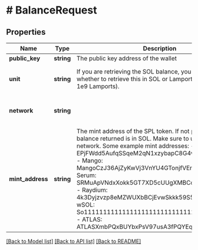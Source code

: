 # # BalanceRequest

## Properties

Name | Type | Description | Notes
------------ | ------------- | ------------- | -------------
**public_key** | **string** | The public key address of the wallet |
**unit** | **string** | If you are retrieving the SOL balance, you can select whether to retrieve this in SOL or Lamport units (1 SOL &#x3D; 1e9 Lamports). | [optional] [default to 'lamport']
**network** | **string** |  | [optional] [default to 'devnet']
**mint_address** | **string** | The mint address of the SPL token. If not provided, the balance returned is in SOL. Make sure to use the correct network.  Some example mint addresses: - USDC: EPjFWdd5AufqSSqeM2qN1xzybapC8G4wEGGkZwyTDt1v - Mango: MangoCzJ36AjZyKwVj3VnYU4GTonjfVEnJmvvWaxLac - Serum: SRMuApVNdxXokk5GT7XD5cUUgXMBCoAz2LHeuAoKWRt - Raydium: 4k3Dyjzvzp8eMZWUXbBCjEvwSkkk59S5iCNLY3QrkX6R - wSOL: So11111111111111111111111111111111111111112 - ATLAS: ATLASXmbPQxBUYbxPsV97usA3fPQYEqzQBUHgiFCUsXx | [optional] [default to 'null']

[[Back to Model list]](../../README.md#models) [[Back to API list]](../../README.md#endpoints) [[Back to README]](../../README.md)
